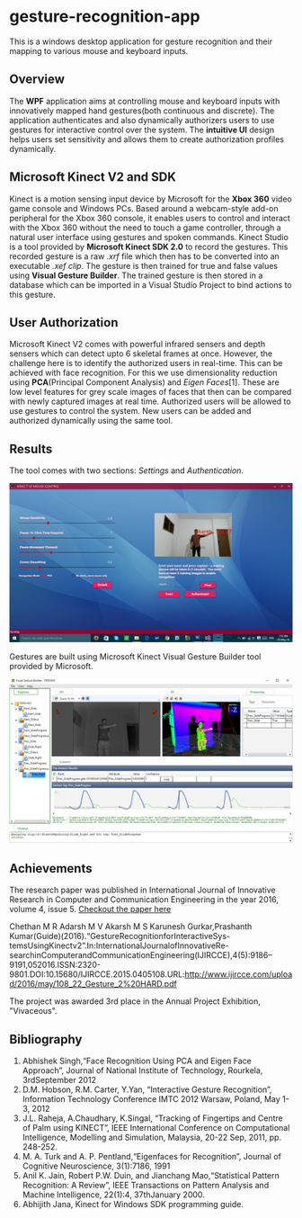 # gesture-recognition-app
This is a windows desktop application for gesture recognition and their mapping to various mouse and keyboard inputs.

## Overview
The **WPF** application aims at controlling mouse and keyboard inputs with innovatively mapped hand gestures(both continuous and discrete). 
The application authenticates and also dynamically authorizers users to use gestures for interactive control over the system. 
The **intuitive UI** design helps users set sensitivity and allows them to create authorization profiles dynamically.

## Microsoft Kinect V2 and SDK
Kinect is a motion sensing input device by Microsoft for the **Xbox 360** video game console and Windows
PCs. Based around a webcam-style add-on peripheral for the Xbox 360 console, it enables users to control and
interact with the Xbox 360 without the need to touch a game controller, through a natural user interface using gestures
and spoken commands. Kinect Studio is a tool provided by **Microsoft Kinect SDK 2.0** to record the gestures.
This recorded gesture is a raw *.xrf* file which then has to be converted into an executable *.xef clip*. The gesture is then
trained for true and false values using **Visual Gesture Builder**. The trained gesture is then stored in a database which
can be imported in a Visual Studio Project to bind actions to this gesture.

## User Authorization
Microsoft Kinect V2 comes with powerful infrared sensers and depth sensers which can detect upto 6 skeletal frames at once. 
However, the challenge here is to identify the authorized users in real-time. 
This can be achieved with face recognition. For this we use dimensionality reduction using **PCA**(Principal Component Analysis) and *Eigen Faces*[1]. 
These are low level features for grey scale images of faces that then can be compared with newly captured images at real time. 
Authorized users will be allowed to use gestures to control the system. New users can be added and authorized dynamically using the same tool.

## Results

The tool comes with two sections: *Settings* and *Authentication*. <br/>

![Gesture Recognition App](./docs/images/gesture1.png)

Gestures are built using Microsoft Kinect Visual Gesture Builder tool provided by Microsoft.<br/>

![Gesture Builder](./docs/images/gesture2.png)

## Achievements
The research paper was published in International Journal of Innovative Research in Computer and Communication Engineering in the year 2016, volume 4, issue 5. [Checkout the paper here](http://www.ijircce.com/upload/2016/may/108_22_Gesture_2%20HARD.pdf)<br/>

Chethan M R Adarsh M V Akarsh M S Karunesh Gurkar,Prashanth Kumar(Guide)(2016).“GestureRecognitionforInteractiveSys-temsUsingKinectv2”.In:InternationalJournalofInnovativeRe-searchinComputerandCommunicationEngineering(IJIRCCE),4(5):9186–9191,052016.ISSN:2320-9801.DOI:10.15680/IJIRCCE.2015.0405108.URL:http://www.ijircce.com/upload/2016/may/108_22_Gesture_2%20HARD.pdf

The project was awarded 3rd place in the Annual Project Exhibition, "Vivaceous".

## Bibliography

1. Abhishek Singh,“Face Recognition Using PCA and Eigen Face Approach”, Journal of National Institute of Technology, Rourkela,
3rdSeptember 2012
2. D.M. Hobson, R.M. Carter, Y.Yan, “Interactive Gesture Recognition”, Information Technology Conference IMTC 2012
Warsaw, Poland, May 1-3, 2012
3. J.L. Raheja, A.Chaudhary, K.Singal, “Tracking of Fingertips and Centre of Palm using KINECT”, IEEE International Conference on
Computational Intelligence, Modelling and Simulation, Malaysia, 20-22 Sep, 2011, pp. 248-252.
4. M. A. Turk and A. P. Pentland,“Eigenfaces for Recognition”, Journal of Cognitive Neuroscience, 3(1):7186, 1991
5. Anil K. Jain, Robert P.W. Duin, and Jianchang Mao,“Statistical Pattern Recognition: A Review”, IEEE Transactions on Pattern
Analysis and Machine Intelligence, 22(1):4, 37thJanuary 2000.
6. Abhijith Jana, Kinect for Windows SDK programming guide.
